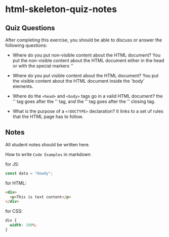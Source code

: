 # html-skeleton-quiz-notes

## Quiz Questions

After completing this exercise, you should be able to discuss or answer the following questions:

- Where do you put non-visible content about the HTML document?
You put the non-visible content about the HTML document either in the head or with the special markers '<!--' and  '-->'

- Where do you put visible content about the HTML document?
You put the visible content about the HTML document inside the 'body' elements.

- Where do the `<head>` and `<body>` tags go in a valid HTML document?
the '<head>' tag goes after the '<html>' tag, and the '<body>' tag goes after the '</head>' closing tag.

- What is the purpose of a `<!DOCTYPE>` declaration?
It links to a set uf rules that the HTML page has to follow.

## Notes

All student notes should be written here.


How to write `Code Examples` in markdown

for JS:

```javascript
const data = "Howdy";
```

for HTML:

```html
<div>
  <p>This is text content</p>
</div>
```

for CSS:

```css
div {
  width: 100%;
}
```
